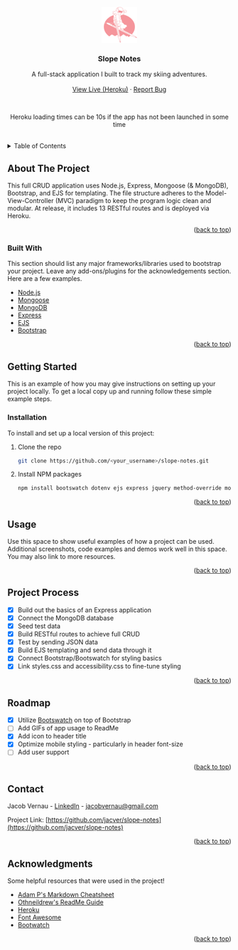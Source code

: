 <div id="top"></div>

<!-- PROJECT LOGO -->
<br />
<div align="center">
  <a href="https://github.com/jacver/slope-notes">
    <img src="/public/images/logo-pink.png" alt="Logo" width="80" height="80">
  </a>

  <h3 align="center">Slope Notes</h3>

  <p align="center">
    A full-stack application I built to track my skiing adventures.
    <br />
    <br />
    <a href="https://slope-notes.herokuapp.com/resorts">View Live (Heroku)</a>
    ·
    <a href="https://github.com/jacver/slope-notes/issues">Report Bug</a>
  </p>
    <br />
    <p>Heroku loading times can be 10s if the app has not been launched in some time</p>
    <br />
</div>



<!-- TABLE OF CONTENTS -->
<details>
  <summary>Table of Contents</summary>
  <ol>
    <li>
      <a href="#about-the-project">About The Project</a>
      <ul>
        <li><a href="#built-with">Built With</a></li>
      </ul>
    </li>
    <li>
      <a href="#getting-started">Getting Started</a>
      <ul>
        <li><a href="#installation">Installation</a></li>
      </ul>
    </li>
    <li><a href="#usage">Usage</a></li>
    <li><a href="#project-process">Project Process</a></li>
    <li><a href="#roadmap">Roadmap</a></li>
    <li><a href="#contact">Contact</a></li>
    <li><a href="#acknowledgments">Acknowledgments</a></li>
  </ol>
</details>



<!-- ABOUT THE PROJECT -->
## About The Project

This full CRUD application uses Node.js, Express, Mongoose (& MongoDB), Bootstrap, and EJS for templating. The file structure adheres to the Model-View-Controller (MVC) paradigm to keep the program logic clean and modular. At release, it includes 13 RESTful routes and is deployed via Heroku.

<p align="right">(<a href="#top">back to top</a>)</p>



### Built With

This section should list any major frameworks/libraries used to bootstrap your project. Leave any add-ons/plugins for the acknowledgements section. Here are a few examples.

* [Node.js](https://nodejs.org/)
* [Mongoose](https://mongoosejs.com/)
* [MongoDB](https://www.mongodb.com/)
* [Express](https://expressjs.com/)
* [EJS](https://ejs.co/)
* [Bootstrap](https://getbootstrap.com)

<p align="right">(<a href="#top">back to top</a>)</p>



<!-- GETTING STARTED -->
## Getting Started

This is an example of how you may give instructions on setting up your project locally.
To get a local copy up and running follow these simple example steps.

### Installation

To install and set up a local version of this project:

1. Clone the repo
   ```sh
   git clone https://github.com/<your_username>/slope-notes.git
   ```
2. Install NPM packages
   ```sh
   npm install bootswatch dotenv ejs express jquery method-override mongodb mongoose node nodemon
   ```

<p align="right">(<a href="#top">back to top</a>)</p>



<!-- USAGE EXAMPLES -->
## Usage

Use this space to show useful examples of how a project can be used. Additional screenshots, code examples and demos work well in this space. You may also link to more resources.


<p align="right">(<a href="#top">back to top</a>)</p>

<!-- PROCESS -->
## Project Process

- [X] Build out the basics of an Express application
- [X] Connect the MongoDB database
- [X] Seed test data
- [X] Build RESTful routes to achieve full CRUD
- [X] Test by sending JSON data
- [X] Build EJS templating and send data through it
- [X] Connect Bootstrap/Bootswatch for styling basics
- [X] Link styles.css and accessibility.css to fine-tune styling

<p align="right">(<a href="#top">back to top</a>)</p>

<!-- ROADMAP -->
## Roadmap

- [X] Utilize [Bootswatch](https://bootswatch.com/) on top of Bootstrap
- [ ] Add GIFs of app usage to ReadMe 
- [X] Add icon to header title
- [X] Optimize mobile styling - particularly in header font-size
- [ ] Add user support

<p align="right">(<a href="#top">back to top</a>)</p>

<!-- CONTACT -->
## Contact

Jacob Vernau - [LinkedIn](https://www.linkedin.com/in/jacobvernau/) - jacobvernau@gmail.com

Project Link: [https://github.com/jacver/slope-notes](https://github.com/jacver/slope-notes)

<p align="right">(<a href="#top">back to top</a>)</p>



<!-- ACKNOWLEDGMENTS -->
## Acknowledgments

Some helpful resources that were used in the project!

* [Adam P's Markdown Cheatsheet](https://github.com/adam-p/markdown-here/wiki/Markdown-Cheatsheet)
* [Othneildrew's ReadMe Guide](https://github.com/othneildrew/Best-README-Template/blob/master/README.md#getting-started)
* [Heroku](https://www.heroku.com/)
* [Font Awesome](https://fontawesome.com)
* [Bootwatch](https://bootswatch.com/)


<p align="right">(<a href="#top">back to top</a>)</p>
